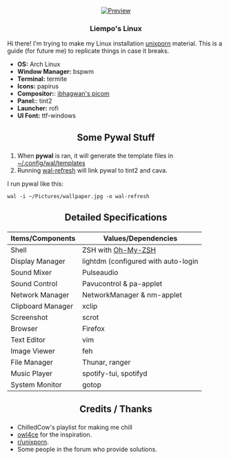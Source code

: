 <p align="center"><a name="top" href="https://github.com/liempo/dots"><img src="https://thumbs.gfycat.com/AccurateYawningAnchovy-size_restricted.gif" alt="Preview" align="center"></a></p>

### <p align="center"> Liempo's Linux </p>
Hi there! I'm trying to make my Linux installation [unixporn](https://reddit.com/r/unixporn) material. This is a guide (for future me) to replicate things in case it breaks.
- **OS:** Arch Linux
- **Window Manager:** bspwm
- **Terminal:** termite
- **Icons:** papirus
- **Compositor:**: [ibhagwan's picom](https://github.com/sdhand/picom)
- **Panel:**: tint2
- **Launcher:** rofi
- **UI Font:** ttf-windows

## <p align="center">Some Pywal Stuff</p>
1. When **pywal** is ran, it will generate the template files in [~/.config/wal/templates](https://github.com/liempo/dots/tree/master/.config/wal/templates)
2. Running [wal-refresh](https://github.com/liempo/dots/tree/master/.bin/wal-refresh) will link pywal to tint2 and cava.

I run pywal like this:
```
wal -i ~/Pictures/wallpaper.jpg -o wal-refresh
```

 ## <p align="center">Detailed Specifications</p>
| Items/Components     | Values/Dependencies                                                                                  |
|----------------------|------------------------------------------------------------------------------------------------------|
| Shell                | ZSH with [Oh-My-ZSH](https://github.com/ohmyzsh/ohmyzsh)                                             |
| Display Manager      | lightdm (configured with auto-login                                                                  |
| Sound Mixer          | Pulseaudio                                                                                           |
| Sound Control        | Pavucontrol & pa-applet                                                                              |
| Network Manager      | NetworkManager & nm-applet                                                                           |
| Clipboard Manager    | xclip                                                                                                |
| Screenshot           | scrot                                                                                                |
| Browser              | Firefox                                                                                              |
| Text Editor          | vim                                                                                                  |
| Image Viewer         | feh                                                                                                  |
| File Manager         | Thunar, ranger                                                                                       |
| Music Player         | spotify-tui, spotifyd                                                                                |
| System Monitor       | gotop                                                                                                |

## <p align="center">Credits / Thanks</p>
- ChilledCow's playlist for making me chill 
- [owl4ce](https://github.com/owl4ce) for the inspiration.
- [r/unixporn](https://www.reddit.com/r/unixporn/).
- Some people in the forum who provide solutions.
